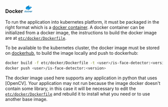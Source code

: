 

### Docker <img alt="docker" width="26px" src="https://raw.githubusercontent.com/github/explore/80688e429a7d4ef2fca1e82350fe8e3517d3494d/topics/docker/docker.png" />

To run the application into kubernetes platform, it must be packaged in the right format which is a [docker container](https://www.docker.com/resources/what-container). A docker container can be initialized from a docker image, the instructions to build the docker image are at [`etc/docker/Dockerfile`](https://github.com/labvisio/is-face-detector/blob/master/etc/docker/Dockerfile).

To be available to the kubernetes cluster, the docker image must be stored on [dockerhub](https://hub.docker.com/), to build the image locally and push to dockerhub:

```bash
docker build -f etc/docker/Dockerfile -t <user>/is-face-detector:<version> .
docker push <user>/is-face-detector:<version>
```

The docker image used here supports any application in python that uses [OpenCV]. Your application may not run because the image docker doesn't contain some library, in this case it will be necessary to edit the [`etc/docker/Dockerfile`](https://github.com/labvisio/is-face-detector/blob/master/etc/docker/Dockerfile) and rebuild it to install what you need or to use another base image. 
